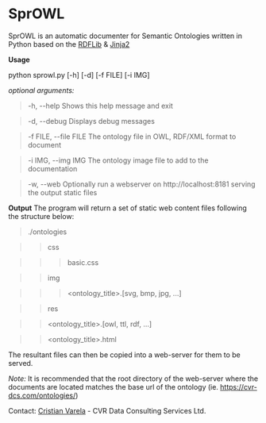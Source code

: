 **SprOWL**
==========

SprOWL is an automatic documenter for Semantic Ontologies written in Python based on the [RDFLib](https://github.com/RDFLib/rdflib) & [Jinja2](http://jinja.pocoo.org/)

**Usage**

python sprowl.py [-h] [-d] [-f FILE] [-i IMG]

_optional arguments:_
>-h, --help     Shows this help message and exit

>-d, --debug    Displays debug messages

>-f FILE, --file FILE   The ontology file in OWL, RDF/XML format to document

>-i IMG, --img IMG      The ontology image file to add to the documentation

>-w, --web  Optionally run a webserver on http://localhost:8181 serving the output static files

**Output**
The program will return a set of static web content files following the structure below:

> ./ontologies

>> css

>>> basic.css

>> img

>>> <ontology_title>.[svg, bmp, jpg, ...]

>> res

>> <ontology_title>.[owl, ttl, rdf, ...]

>> <ontology_title>.html

The resultant files can then be copied into a web-server for them to be served.

_Note:_ It is recommended that the root directory of the web-server where the documents are located matches the base url of the ontology (ie. https://cvr-dcs.com/ontologies/)

Contact: [Cristian Varela](mailto:cristian@cvr-dcs.com?subject=SprOWL) - CVR Data Consulting Services Ltd.